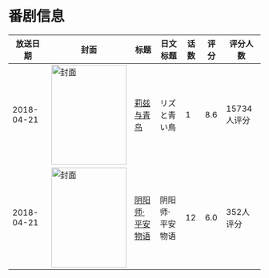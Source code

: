 # 番剧信息

|放送日期|封面|标题|日文标题|话数|评分|评分人数|
|---|---|---|---|---|---|---|
|2018-04-21|<img src="//lain.bgm.tv/pic/cover/c/1d/35/216371_5926R.jpg" alt="封面" style="width:150px;height:200px;object-fit:cover;">|[莉兹与青鸟](https://bangumi.tv/subject/216371)|リズと青い鳥|1|8.6|15734人评分|
|2018-04-21|<img src="//lain.bgm.tv/pic/cover/c/31/7f/226615_HVAWW.jpg" alt="封面" style="width:150px;height:200px;object-fit:cover;">|[阴阳师·平安物语](https://bangumi.tv/subject/226615)|阴阳师·平安物语|12|6.0|352人评分|
